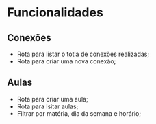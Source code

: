 # Funcionalidades

## Conexões

- Rota para listar o totla de conexões realizadas;
- Rota para criar uma nova conexão;

## Aulas

- Rota para criar uma aula;
- Rota para lsitar aulas;
 - Filtrar por matéria, dia da semana e horário;